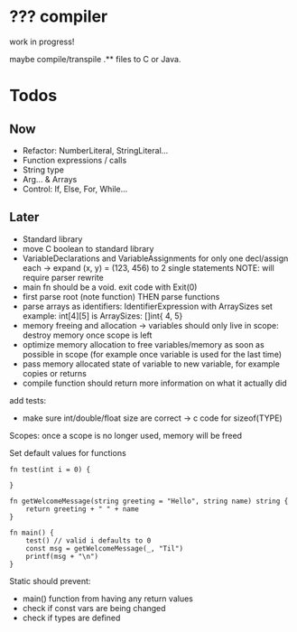 # ??? compiler

work in progress!

maybe compile/transpile .** files to C or Java.

# Todos

## Now
- Refactor: NumberLiteral, StringLiteral...
- Function expressions / calls
- String type
- Arg... & Arrays
- Control: If, Else, For, While...

## Later
- Standard library
- move C boolean to standard library
- VariableDeclarations and VariableAssignments for only one decl/assign each -> expand (x, y) = (123, 456) to 2 single statements NOTE: will require parser rewrite
- main fn should be a void. exit code with Exit(0)
- first parse root (note function) THEN parse functions
- parse arrays as identifiers: IdentifierExpression with ArraySizes set example: int[4][5] is ArraySizes: []int{ 4, 5}
- memory freeing and allocation -> variables should only live in scope: destroy memory once scope is left
- optimize memory allocation to free variables/memory as soon as possible in scope (for example once variable is used for the last time)
- pass memory allocated state of variable to new variable, for example copies or returns
- compile function should return more information on what it actually did

add tests:
- make sure int/double/float size are correct -> c code for sizeof(TYPE)

Scopes: once a scope is no longer used, memory will be freed

Set default values for functions
```
fn test(int i = 0) {

}

fn getWelcomeMessage(string greeting = "Hello", string name) string {
    return greeting + " " + name
}

fn main() {
    test() // valid i defaults to 0
    const msg = getWelcomeMessage(_, "Til")
    printf(msg + "\n")
}
```

Static should prevent:

- main() function from having any return values
- check if const vars are being changed
- check if types are defined
